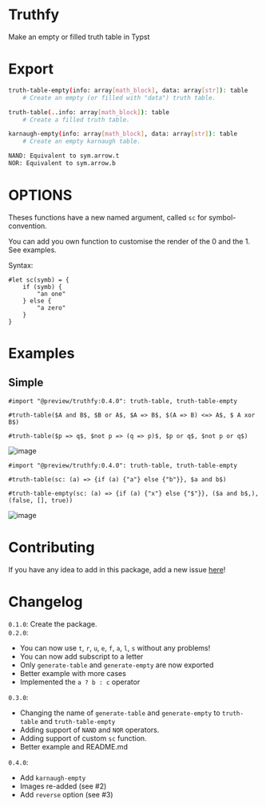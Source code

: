 # Truthfy
Make an empty or filled truth table in Typst

# Export

```sh
truth-table-empty(info: array[math_block], data: array[str]): table
    # Create an empty (or filled with "data") truth table. 

truth-table(..info: array[math_block]): table
    # Create a filled truth table.

karnaugh-empty(info: array[math_block], data: array[str]): table
    # Create an empty karnaugh table.

NAND: Equivalent to sym.arrow.t
NOR: Equivalent to sym.arrow.b
```

# OPTIONS

Theses functions have a new named argument, called `sc` for symbol-convention.

You can add you own function to customise the render of the 0 and the 1. See examples.

Syntax: 
```typst
#let sc(symb) = {
    if (symb) {
        "an one"
    } else {
        "a zero"
    }
}
```


# Examples

## Simple

```typst
#import "@preview/truthfy:0.4.0": truth-table, truth-table-empty

#truth-table($A and B$, $B or A$, $A => B$, $(A => B) <=> A$, $ A xor B$)

#truth-table($p => q$, $not p => (q => p)$, $p or q$, $not p or q$)
```

![image](https://media.discordapp.net/attachments/751591144919662752/1160216944138518588/image.png)

```typst
#import "@preview/truthfy:0.4.0": truth-table, truth-table-empty

#truth-table(sc: (a) => {if (a) {"a"} else {"b"}}, $a and b$)

#truth-table-empty(sc: (a) => {if (a) {"x"} else {"$"}}, ($a and b$,), (false, [], true))
```

![image](https://media.discordapp.net/attachments/751591144919662752/1177380678715834389/image.png?ex=65724c34&is=655fd734&hm=c088867a3b3c960cf09ec054ffbc6d3f140d7aa389d637d0c6e7e9c08501d85e&=&format=webp&width=228&height=588)

# Contributing

If you have any idea to add in this package, add a new issue [here](https://github.com/Thumuss/truthfy/issues)!

# Changelog

`0.1.0`: Create the package. <br/>
`0.2.0`: 
- You can now use `t`, `r`, `u`, `e`, `f`, `a`, `l`, `s` without any problems!
- You can now add subscript to a letter
- Only `generate-table` and `generate-empty` are now exported
- Better example with more cases
- Implemented the `a ? b : c` operator <br/>

`0.3.0`: 
- Changing the name of `generate-table` and `generate-empty` to `truth-table` and `truth-table-empty`
- Adding support of `NAND` and `NOR` operators.
- Adding support of custom `sc` function.
- Better example and README.md

`0.4.0`:
- Add `karnaugh-empty`
- Images re-added (see #2)
- Add `reverse` option (see #3)